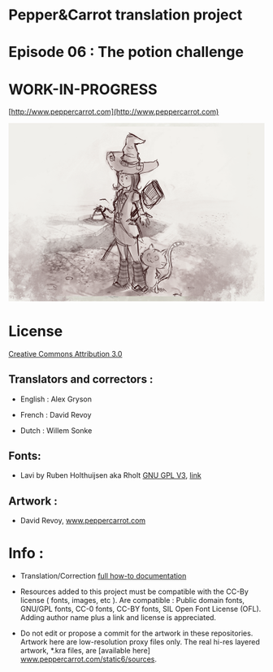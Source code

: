 # Pepper&Carrot translation project
# Episode 06 : The potion challenge
# WORK-IN-PROGRESS

[http://www.peppercarrot.com](http://www.peppercarrot.com)

![alt tag](gfx_Pepper-and-Carrot_by-David-Revoy_E06.png)


License
=======

[Creative Commons Attribution 3.0](https://creativecommons.org/licenses/by/3.0/)

## Translators and correctors : 

* English    : Alex Gryson
 
* French     : David Revoy

* Dutch      : Willem Sonke


## Fonts:

* Lavi by Ruben Holthuijsen aka Rholt
[GNU GPL V3](http://www.gnu.org/copyleft/gpl.html), [link](http://www.dafont.com/lavi.font)


## Artwork :

* David Revoy, www.peppercarrot.com


Info :
=======

- Translation/Correction [full how-to documentation](http://www.peppercarrot.com/fr/article267/how-to-add-a-translation-or-a-correction)

- Resources added to this project must be compatible with the CC-By license ( fonts, images, etc ). Are compatible : Public domain fonts, GNU/GPL fonts, CC-0 fonts, CC-BY fonts, SIL Open Font License (OFL). Adding author name plus a link and license is appreciated.

- Do not edit or propose a commit for the artwork in these repositories. Artwork here are low-resolution proxy files only. The real hi-res layered artwork,  *.kra files, are [available here] www.peppercarrot.com/static6/sources.

